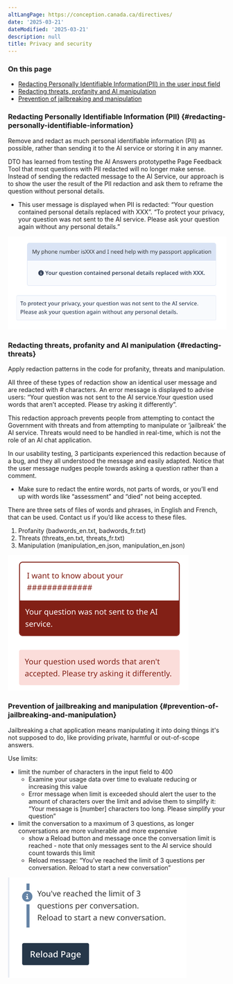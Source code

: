 ```yaml
---
altLangPage: https://conception.canada.ca/directives/
date: '2025-03-21'
dateModified: '2025-03-21'
description: null
title: Privacy and security
---
```


### On this page

* [Redacting Personally Identifiable Information(PII) in the user input field](#redacting-personally-identifiable-information)  
* [Redacting threats, profanity and AI manipulation](#redacting-threats)  
* [Prevention of jailbreaking and manipulation](#prevention-of-jailbreaking-and-manipulation)

### Redacting Personally Identifiable Information (PII) {#redacting-personally-identifiable-information}

Remove and redact as much personal identifiable information (PII) as possible, rather than sending it to the AI service or storing it in any manner. 

DTO has learned from testing the AI Answers prototypethe Page Feedback Tool that most questions with PII redacted will no longer make sense. Instead of sending the redacted message to the AI Service, our approach is to show the user the result of the PII redaction and ask them to reframe the question without personal details. 

* This user message is displayed when PII is redacted: “Your question contained personal details replaced with XXX”. “To protect your privacy, your question was not sent to the AI service. Please ask your question again without any personal details.”

<p><img src="images/image6.png" alt="Redacting personally identifiable information"></p>

### Redacting threats, profanity and AI manipulation {#redacting-threats}

Apply redaction patterns in the code for profanity, threats and manipulation.

All three of these types of redaction show an identical user message and are redacted with \# characters. An error message is displayed to advise users:  “Your question was not sent to the AI service.Your question used words that aren’t accepted. Please try asking it differently”. 

This redaction approach prevents people from attempting to contact the Government with threats and from attempting to manipulate or ‘jailbreak’ the AI service. Threats would need to be handled in real-time, which is not the role of an AI chat application. 

In our usability testing, 3 participants experienced this redaction because of a bug, and they all understood the message and easily adapted. Notice that the user message nudges people towards asking a question rather than a comment. 

* Make sure to redact the entire words, not parts of words, or you’ll end up with words like “assessment” and “died” not being accepted. 

There are three sets of files of words and phrases, in English and French, that can be used. Contact us if you’d like access to these files.  

1. Profanity (badwords\_en.txt, badwords\_fr.txt)  
2. Threats (threats\_en.txt, threats\_fr.txt)  
3. Manipulation (manipulation\_en.json, manipulation\_en.json) 

<p><img src="images/image7.png" alt="Your question was not sent to the AI service."></p>

### Prevention of jailbreaking and manipulation {#prevention-of-jailbreaking-and-manipulation}

Jailbreaking a chat application means manipulating it into doing things it's not supposed to do, like providing private, harmful or out-of-scope answers.

Use limits: 

* limit the number of characters in the input field to 400   
  * Examine your usage data over time to evaluate reducing or increasing this value  
  * Error message when limit is exceeded should alert the user to the amount of characters over the limit and advise them to simplify it: “Your message is \[number\] characters too long. Please simplify your question”  
* limit the conversation to a maximum of 3 questions, as longer conversations are more vulnerable and more expensive   
  * show a Reload button and message once the conversation limit is reached \- note that only messages sent to the AI service should count towards this limit   
  * Reload message: “You’ve reached the limit of 3 questions per conversation. Reload to start a new conversation”

<p><img src="images/image3.png" alt="Reload page button"></p>
